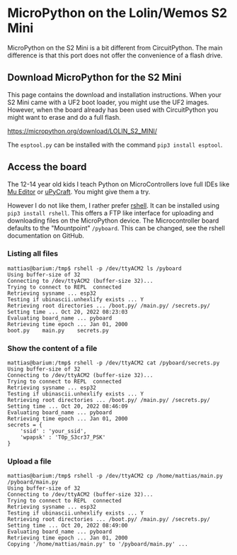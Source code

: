 # MicroPython on the Lolin/Wemos S2 Mini

MicroPython on the S2 Mini is a bit different from CircuitPython.
The main difference is that this port does not offer the convenience of a flash drive.

## Download MicroPython for the S2 Mini

This page contains the download and installation instructions.
When your S2 Mini came with a UF2 boot loader, you might use the UF2 images.
However, when the board already has been used with CircuitPython you might want to erase and do a full flash.

https://micropython.org/download/LOLIN_S2_MINI/

The `esptool.py` can be installed with the command `pip3 install esptool`.

## Access the board

The 12-14 year old kids I teach Python on MicroControllers love full IDEs like [Mu Editor](https://codewith.mu/en/download) or [uPyCraft](https://github.com/DFRobot/uPyCraft).
You might give them a try.

However I do not like them, I rather prefer [rshell](https://github.com/dhylands/rshell).
It can be installed using `pip3 install rshell`.
This offers a FTP like interface for uploading and downloading files on the MicroPython device.
The Microcontroller board defaults to the "Mountpoint" `/pyboard`.
This can be changed, see the rshell documentation on GitHub.

### Listing all files

```
mattias@barium:/tmp$ rshell -p /dev/ttyACM2 ls /pyboard
Using buffer-size of 32
Connecting to /dev/ttyACM2 (buffer-size 32)...
Trying to connect to REPL  connected
Retrieving sysname ... esp32
Testing if ubinascii.unhexlify exists ... Y
Retrieving root directories ... /boot.py/ /main.py/ /secrets.py/
Setting time ... Oct 20, 2022 08:23:03
Evaluating board_name ... pyboard
Retrieving time epoch ... Jan 01, 2000
boot.py    main.py    secrets.py
```

### Show the content of a file

```
mattias@barium:/tmp$ rshell -p /dev/ttyACM2 cat /pyboard/secrets.py
Using buffer-size of 32
Connecting to /dev/ttyACM2 (buffer-size 32)...
Trying to connect to REPL  connected
Retrieving sysname ... esp32
Testing if ubinascii.unhexlify exists ... Y
Retrieving root directories ... /boot.py/ /main.py/ /secrets.py/
Setting time ... Oct 20, 2022 08:46:09
Evaluating board_name ... pyboard
Retrieving time epoch ... Jan 01, 2000
secrets = {
    'ssid' : 'your_ssid',
    'wpapsk' : 'T0p_S3cr37_PSK'
}
```

### Upload a file

```
mattias@barium:/tmp$ rshell -p /dev/ttyACM2 cp /home/mattias/main.py /pyboard/main.py
Using buffer-size of 32
Connecting to /dev/ttyACM2 (buffer-size 32)...
Trying to connect to REPL  connected
Retrieving sysname ... esp32
Testing if ubinascii.unhexlify exists ... Y
Retrieving root directories ... /boot.py/ /main.py/ /secrets.py/
Setting time ... Oct 20, 2022 08:49:00
Evaluating board_name ... pyboard
Retrieving time epoch ... Jan 01, 2000
Copying '/home/mattias/main.py' to '/pyboard/main.py' ...
```

